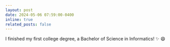 ```yaml
---
layout: post
date: 2024-05-06 07:59:00-0400
inline: true
related_posts: false
---
```


I finished my first college degree, a Bachelor of Science in Informatics! :sparkles: :smile:
